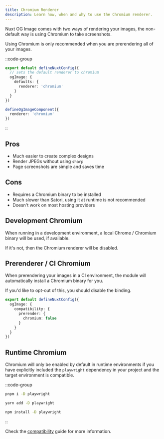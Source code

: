 ```yaml
---
title: Chromium Renderer
description: Learn how, when and why to use the Chromium renderer.
---
```


Nuxt OG Image comes with two ways of rendering your images, the non-default way is using Chromium to take screenshots.

Using Chromium is only recommended when you are prerendering all of your images.

::code-group

```ts [Set Default]
export default defineNuxtConfig({
  // sets the default renderer to chromium
  ogImage: {
    defaults: {
      renderer: 'chromium'
    }
  }
})
```

```ts [defineOgImageComponent]
defineOgImageComponent({
  renderer: 'chromium'
})
```

::

## Pros

- Much easier to create complex designs
- Render JPEGs without using `sharp`
- Page screenshots are simple and saves time

## Cons

- Requires a Chromium binary to be installed
- Much slower than Satori, using it at runtime is not recommended
- Doesn't work on most hosting providers

## Development Chromium

When running in a development environment, a local Chrome / Chromium binary will be used, if available.

If it's not, then the Chromium renderer will be disabled.

## Prerenderer / CI Chromium

When prerendering your images in a CI environment, the module will automatically install a Chromium binary for you.

If you'd like to opt-out of this, you should disable the binding.

```ts [nuxt.config.ts]
export default defineNuxtConfig({
  ogImage: {
    compatibility: {
      prerender: {
        chromium: false
      }
    }
  }
})
```

## Runtime Chromium

Chromium will only be enabled by default in runtime environments if you have explicitly included the `playwright`
dependency in your project and the target environment is compatible.

::code-group

```sh [pnpm]
pnpm i -D playwright
```

```bash [yarn]
yarn add -D playwright
```

```bash [npm]
npm install -D playwright
```

::

Check the [compatibility](/og-image/guides/compatibility) guide for more information.
